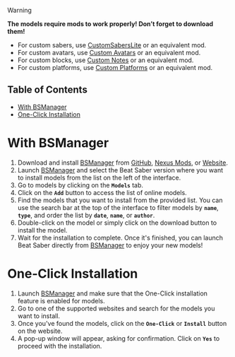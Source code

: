 > [!WARNING]  
>
> __The models require mods to work properly! Don’t forget to download them!__
>
> - For custom sabers, use [CustomSabersLite](https://github.com/qqrz997/CustomSabersLite) or an equivalent mod.
> - For custom avatars, use [Custom Avatars](https://github.com/nicoco007/BeatSaberCustomAvatars) or an equivalent mod.
> - For custom blocks, use [Custom Notes](https://github.com/legoandmars/BeatSaberCustomNotes) or an equivalent mod.
> - For custom platforms, use [Custom Platforms](https://github.com/affederaffe/CustomPlatforms) or an equivalent mod.

## Table of Contents

- [With BSManager](#with-bsmanager)
- [One-Click Installation](#one-click-installation)

# With BSManager

1. Download and install [BSManager](https://www.bsmanager.io) from [GitHub](https://github.com/Zagrios/bs-manager/releases/latest), [Nexus Mods](https://www.nexusmods.com/beatsaber/mods/18?tab=files), or [Website](https://www.bsmanager.io).
2. Launch [BSManager](https://www.bsmanager.io) and select the Beat Saber version where you want to install models from the list on the left of the interface.
3. Go to models by clicking on the __`Models`__ tab.
4. Click on the __`Add`__ button to access the list of online models.
5. Find the models that you want to install from the provided list. You can use the search bar at the top of the interface to filter models by __`name`__, __`type`__, and order the list by __`date`__, __`name`__, or __`author`__.
6. Double-click on the model or simply click on the download button to install the model.
7. Wait for the installation to complete. Once it's finished, you can launch Beat Saber directly from [BSManager](https://www.bsmanager.io) to enjoy your new models!

# One-Click Installation

1. Launch [BSManager](https://www.bsmanager.io) and make sure that the One-Click installation feature is enabled for models.
2. Go to one of the supported websites and search for the models you want to install.
3. Once you've found the models, click on the __`One-Click`__ or __`Install`__ button on the website.
4. A pop-up window will appear, asking for confirmation. Click on __`Yes`__ to proceed with the installation.
